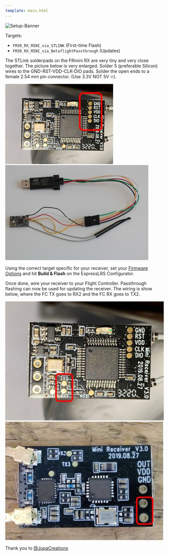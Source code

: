 ```yaml
---
template: main.html
---
```


![Setup-Banner](https://raw.githubusercontent.com/ExpressLRS/ExpressLRS-hardware/master/img/quick-start.png)

Targets:

- `FM30_RX_MINI_via_STLINK` (First-time Flash)
- `FM30_RX_MINI_via_BetaflightPassthrough` (Updates)

The STLink solderpads on the FRmini RX are very tiny and very close together. The picture below is very enlarged.
Solder 5  (preferable Silicon) wires to the GND-RST-VDD-CLK-DIO pads. Solder the open ends to a female 2.54 mm pin connector. (Use 3.3V NOT 5V :fire:).

![pinout](https://github.com/ExpressLRS/ExpressLRS-Hardware/blob/master/img/siyi/jupa/Siyi-12.JPG?raw=true)
![stlink](https://github.com/ExpressLRS/ExpressLRS-Hardware/blob/master/img/siyi/jupa/Siyi-13.JPG?raw=true)

Using the correct target specific for your receiver, set your [Firmware Options](/quick-start/firmware-options) and hit **Build & Flash** on the ExpressLRS Configurator.

Once done, wire your receiver to your Flight Controller. Passthrough flashing can now be used for updating the receiver. The wiring is show below, where the FC TX goes to RX2 and the FC RX goes to TX2.

![pinout](https://github.com/ExpressLRS/ExpressLRS-Hardware/blob/master/img/siyi/jupa/Siyi-16.JPG?raw=true)
![pinout](https://github.com/ExpressLRS/ExpressLRS-Hardware/blob/master/img/siyi/jupa/Siyi-17.JPG?raw=true)

Thank you to [@JupaCreations](http://www.jupacreations.com/)